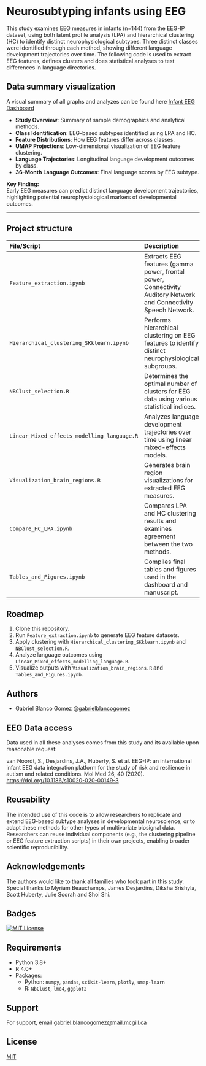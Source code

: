 # Neurosubtyping infants using EEG

This study examines EEG measures in infants (n=144) from the EEG-IP dataset, using both latent profile analysis (LPA) and hierarchical clustering (HC) to identify distinct neurophysiological subtypes. Three distinct classes were identified through each method, showing different language development trajectories over time. The following code is used to extract EEG features, defines clusters and does statistical analyses to test differences in language directories. 




## Data summary visualization
A visual summary of all graphs and analyzes can be found here [Infant EEG Dashboard](https://gabrielblancogomez.github.io/infant_neurosubs_dashboard)

- **Study Overview**: Summary of sample demographics and analytical methods.
- **Class Identification**: EEG-based subtypes identified using LPA and HC.
- **Feature Distributions**: How EEG features differ across classes.
- **UMAP Projections**: Low-dimensional visualization of EEG feature clustering.
- **Language Trajectories**: Longitudinal language development outcomes by class.
- **36-Month Language Outcomes**: Final language scores by EEG subtype.

**Key Finding:**  
Early EEG measures can predict distinct language development trajectories, highlighting potential neurophysiological markers of developmental outcomes.

---
## Project structure

| File/Script | Description |
|:------------|:------------|
| `Feature_extraction.ipynb` | Extracts EEG features (gamma power, frontal power, Connectivity Auditory Network and Connectivity Speech Network. |
| `Hierarchical_clustering_SKklearn.ipynb` | Performs hierarchical clustering on EEG features to identify distinct neurophysiological subgroups. |
| `NBClust_selection.R` | Determines the optimal number of clusters for EEG data using various statistical indices. |
| `Linear_Mixed_effects_modelling_language.R` | Analyzes language development trajectories over time using linear mixed-effects models. |
| `Visualization_brain_regions.R` | Generates brain region visualizations for extracted EEG measures. |
| `Compare_HC_LPA.ipynb` | Compares LPA and HC clustering results and examines agreement between the two methods. |
| `Tables_and_Figures.ipynb` | Compiles final tables and figures used in the dashboard and manuscript. |

## Roadmap


  1. Clone this repository.
  2. Run `Feature_extraction.ipynb` to generate EEG feature datasets.
  3. Apply clustering with `Hierarchical_clustering_SKklearn.ipynb` and `NBClust_selection.R`.
  4. Analyze language outcomes using `Linear_Mixed_effects_modelling_language.R`.
  5. Visualize outputs with `Visualization_brain_regions.R` and `Tables_and_Figures.ipynb`.

## Authors

- Gabriel Blanco Gomez [@gabrielblancogomez](https://www.github.com/gabrielblancogomez)


## EEG Data access

Data used in all these analyses comes from this study and its available upon reasonable request: 
 
van Noordt, S., Desjardins, J.A., Huberty, S. et al. EEG-IP: an international infant EEG data integration platform for the study of risk and resilience in autism and related conditions. Mol Med 26, 40 (2020). https://doi.org/10.1186/s10020-020-00149-3

## Reusability 
The intended use of this code is to allow researchers to replicate and extend EEG-based subtype analyses in developmental neuroscience, or to adapt these methods for other types of multivariate biosignal data. Researchers can reuse individual components (e.g., the clustering pipeline or EEG feature extraction scripts) in their own projects, enabling broader scientific reproducibility.


## Acknowledgements

The authors would like to thank all families who took part in this study. Special thanks to Myriam Beauchamps, James Desjardins, Diksha Srishyla, Scott Huberty, Julie Scorah and Shoi Shi.

## Badges



[![MIT License](https://img.shields.io/badge/License-MIT-green.svg)](https://choosealicense.com/licenses/mit/)


## Requirements
- Python 3.8+
- R 4.0+
- Packages:
  - Python: `numpy`, `pandas`, `scikit-learn`, `plotly`, `umap-learn`
  - R: `NbClust`, `lme4`, `ggplot2`

## Support

For support, email gabriel.blancogomez@mail.mcgill.ca


## License

[MIT](https://choosealicense.com/licenses/mit/)

